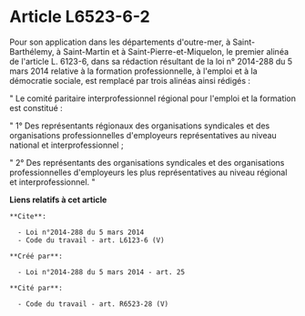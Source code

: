 # Article L6523-6-2

Pour son application dans les départements d'outre-mer, à Saint-Barthélemy, à Saint-Martin et à Saint-Pierre-et-Miquelon, le
premier alinéa de l'article L. 6123-6, dans sa rédaction résultant de la loi n° 2014-288 du 5 mars 2014 relative à la
formation professionnelle, à l'emploi et à la démocratie sociale, est remplacé par trois alinéas ainsi rédigés : 

" Le comité paritaire interprofessionnel régional pour l'emploi et la formation est constitué : 

" 1° Des représentants régionaux des organisations syndicales et des organisations professionnelles d'employeurs
représentatives au niveau national et interprofessionnel ; 

" 2° Des représentants des organisations syndicales et des organisations professionnelles d'employeurs les plus
représentatives au niveau régional et interprofessionnel. "

**Liens relatifs à cet article**

	**Cite**:

	  - Loi n°2014-288 du 5 mars 2014
	  - Code du travail - art. L6123-6 (V)

	**Créé par**:

	  - Loi n°2014-288 du 5 mars 2014 - art. 25

	**Cité par**:

	  - Code du travail - art. R6523-28 (V)
